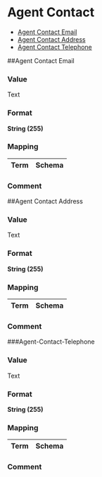 
# Agent Contact

* [Agent Contact Email](#Agent-Contact-Email)
* [Agent Contact Address](https://github.com/jiscresearch/sharedService/blob/master/metadata/properties/Agent/Agent%20Contact.md#agent-contact-address)
* [Agent Contact Telephone](https://github.com/jiscresearch/sharedService/blob/master/metadata/properties/Agent/Agent%20Contact.md#agent-contact-telephone)

##Agent Contact Email

### Value

Text

### Format
**String (255)**

### Mapping

Term | Schema
-------------|--------------

### Comment

##Agent Contact Address

### Value

Text

### Format
**String (255)**

### Mapping

Term | Schema
-------------|--------------

### Comment

###Agent-Contact-Telephone

### Value

Text

### Format
**String (255)**

### Mapping

Term | Schema
-------------|--------------

### Comment
